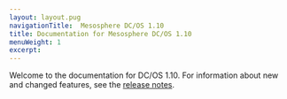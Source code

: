 ```yaml
---
layout: layout.pug
navigationTitle:  Mesosphere DC/OS 1.10
title: Documentation for Mesosphere DC/OS 1.10
menuWeight: 1
excerpt:
---
```


Welcome to the documentation for DC/OS 1.10. For information about new and changed features, see the [release notes](/1.10/release-notes/).
